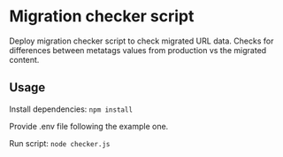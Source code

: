 # Migration checker script

Deploy migration checker script to check migrated URL data.
Checks for differences between metatags values from production vs the migrated content.

## Usage

Install dependencies: `npm install`

Provide .env file following the example one.

Run script: `node checker.js`
